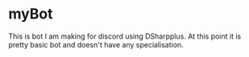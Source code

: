 # myBot

This is bot I am making for discord using DSharpplus. At this point it is pretty basic bot and doesn't have any specialisation.
